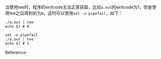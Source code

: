 
当使用tee时，程序的exitcode无法正常获取，比如`a.out`的exitcode为1，但是使用tee之后得到的为`0`。这时可以使用`set -o pipefail`，如下：

```shell
./a.out | tee
echo $? # 0

set -o pipefail
./a.out | tee
echo $? # 1
```



Reference:

